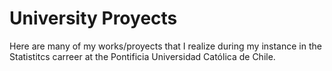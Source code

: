 # University Proyects
Here are many of my works/proyects that I realize during my instance in the Statistitcs carreer at the Pontificia Universidad Católica de Chile.
